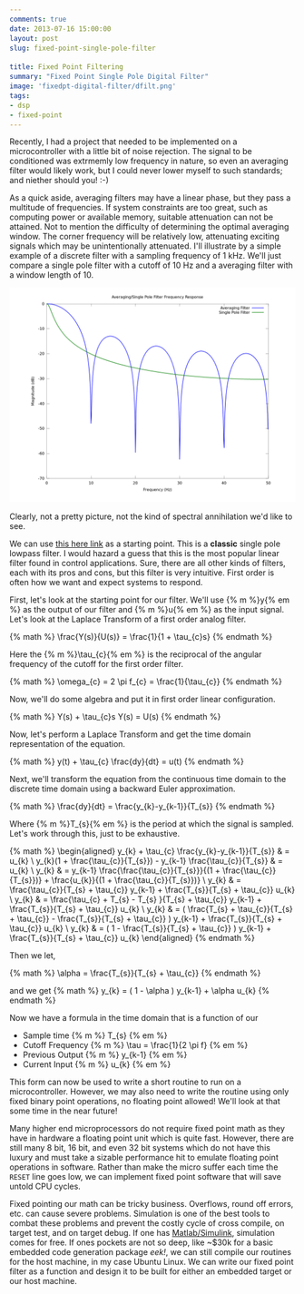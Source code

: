 ```yaml
---
comments: true
date: 2013-07-16 15:00:00
layout: post
slug: fixed-point-single-pole-filter

title: Fixed Point Filtering 
summary: "Fixed Point Single Pole Digital Filter"
image: 'fixedpt-digital-filter/dfilt.png'
tags:
- dsp
- fixed-point
---
```


Recently, I had a project that needed to be implemented on a microcontroller
with a little bit of noise rejection.  The signal to be conditioned was
extrmemly low frequency in nature, so even an averaging filter would likely
work, but I could never lower myself to such standards; and niether should
you!  :-)

As a quick aside, averaging filters may have a linear phase, but they pass
a multitude of frequencies.  If system constraints are too great, such as
computing power or available memory, suitable attenuation can not be attained.
Not to mention the difficulty of determining the optimal averaging window.
The corner frequency will be relatively low, attenuating exciting signals which
may be unintentionally attenuated.  I'll illustrate by a simple example of
a discrete filter with a sampling frequency of 1 kHz.  We'll just compare a
single pole filter with a cutoff of 10 Hz and a averaging filter with a window
length of 10.

![Averaging Filter and Single Pole Frequency Response](/img/filtcmp.png)

Clearly, not a pretty picture, not the kind of spectral annihilation we'd like to see.

We can use [this here link](http://lorien.ncl.ac.uk/ming/filter/fillpass.htm) as a
starting point.  This is a **classic** single pole lowpass filter.  I would hazard
a guess that this is the most popular linear filter found in control applications.
Sure, there are all other kinds of filters, each with its pros and cons, but this
filter is very intuitive.  First order is often how we want and expect systems to
respond.

First, let's look at the starting point for our filter.
We'll use {% m %}y{% em %} as the output of our filter
and {% m %}u{% em %} as the input signal.  Let's look at the Laplace
Transform of a first order analog filter.

{% math %}
\frac{Y(s)}{U(s)} = \frac{1}{1 + \tau_{c}s}
{% endmath %}

Here the {% m %}\tau_{c}{% em %} is the reciprocal of the angular frequency
of the cutoff for the first order filter.


{% math %}
\omega_{c} = 2 \pi f_{c} = \frac{1}{\tau_{c}}
{% endmath %}

Now, we'll do some algebra and put it in first order linear configuration.


{% math %}
Y(s) + \tau_{c}s Y(s) = U(s)
{% endmath %}

Now, let's perform a Laplace Transform and get the time domain representation
of the equation.

{% math %}
y(t) + \tau_{c} \frac{dy}{dt} = u(t)
{% endmath %}

Next, we'll transform the equation from the continuous time domain to the
discrete time domain using a backward Euler approximation.

{% math %}
\frac{dy}{dt} = \frac{y_{k}-y_{k-1}}{T_{s}} 
{% endmath %}

Where {% m %}T_{s}{% em %} is the period at which the signal is sampled.  Let's work
through this, just to be exhaustive.

{% math %}
\begin{aligned}
y_{k} + \tau_{c} \frac{y_{k}-y_{k-1}}{T_{s}} & = u_{k} \\
y_{k}(1 + \frac{\tau_{c}}{T_{s}}) - y_{k-1} \frac{\tau_{c}}{T_{s}} & = u_{k} \\
y_{k} & = y_{k-1} \frac{\frac{\tau_{c}}{T_{s}}}{(1 + \frac{\tau_{c}}{T_{s}})} + \frac{u_{k}}{(1 + \frac{\tau_{c}}{T_{s}})} \\
y_{k} & = \frac{\tau_{c}}{T_{s} + \tau_{c}} y_{k-1} + \frac{T_{s}}{T_{s} + \tau_{c}} u_{k} \\
y_{k} & = \frac{\tau_{c} + T_{s} - T_{s} }{T_{s} + \tau_{c}} y_{k-1} + \frac{T_{s}}{T_{s} + \tau_{c}} u_{k} \\
y_{k} & = ( \frac{T_{s} + \tau_{c}}{T_{s} + \tau_{c}} - \frac{T_{s}}{T_{s} + \tau_{c}} ) y_{k-1} + \frac{T_{s}}{T_{s} + \tau_{c}} u_{k} \\
y_{k} & = ( 1 - \frac{T_{s}}{T_{s} + \tau_{c}} ) y_{k-1} + \frac{T_{s}}{T_{s} + \tau_{c}} u_{k}
\end{aligned}
{% endmath %}

Then we let,

{% math %}
\alpha = \frac{T_{s}}{T_{s} + \tau_{c}}
{% endmath %}

and we get
{% math %}
y_{k} = ( 1 - \alpha ) y_{k-1} + \alpha u_{k}
{% endmath %}

Now we have a formula in the time domain that is a function of our

* Sample time {% m %} T_{s} {% em %} 
* Cutoff Frequency {% m %} \tau = \frac{1}{2 \pi f} {% em %}
* Previous Output {% m %} y_{k-1} {% em %}
* Current Input {% m %} u_{k} {% em %}

This form can now be used to write a short routine to run on a microcontroller.
However, we may also need to write the routine using only fixed binary point
operations, no floating point allowed!  We'll look at that some time in the
near future!

Many higher end microprocessors do not require fixed point math as they have
in hardware a floating point unit which is quite fast.  However, there are still
many 8 bit, 16 bit, and even 32 bit systems which do not have this luxury and
must take a sizable performance hit to emulate floating point operations in
software.  Rather than make the micro suffer each time the `RESET` line goes
low, we can implement fixed point software that will save untold CPU cycles.

Fixed pointing our math can be tricky business.  Overflows, round off errors,
etc. can cause severe problems.  Simulation is one of the best tools to combat
these problems and prevent the costly cycle of cross compile, on target test,
and on target debug.  If one has [Matlab/Simulink](http://mathworks.com),
simulation comes for free.  If ones pockets are not so deep, like ~$30k for
a basic embedded code generation package *eek!*, we can still compile our
routines for the host machine, in my case Ubuntu Linux.  We can write our
fixed point filter as a function and design it to be built for either an
embedded target or our host machine.


